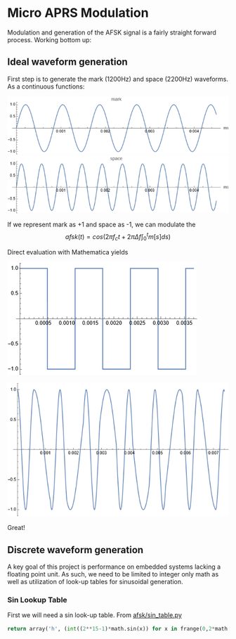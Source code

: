 


# Micro APRS Modulation

Modulation and generation of the AFSK signal is a fairly straight forward process.  Working bottom up:

## Ideal waveform generation

First step is to generate the mark (1200Hz) and space (2200Hz) waveforms.  As a continuous functions:
  
![AFSK Mark](mark.png?raw=true "Mark Waveform")
![AFSK Space](space.png?raw=true "Space Waveform")

If we represent mark as +1 and space as -1, we can modulate the 
$$afsk(t) = cos\left(2 \pi f_c t + 2 \pi \Delta f  \int_{0}^t m[s] d s \right) $$

Direct evaluation with Mathematica yields 

![AFSK Square](square.png?raw=true "Square Waveform")

![AFSK Square](afsk_continuous.png?raw=true "Afsk")

Great!


## Discrete waveform generation

A key goal of this project is performance on embedded systems lacking a floating point unit.  As such, we need to be limited to integer only math as well as utilization of look-up tables for sinusoidal generation.

### Sin Lookup Table

First we will need a sin look-up table.  From [afsk/sin_table.py](https://github.com/stephanelsmith/micro-aprs-modem/blob/master/afsk/sin_table.py)

```python
return array('h', (int((2**15-1)*math.sin(x)) for x in frange(0,2*math.pi,2*math.pi/size)))
```


